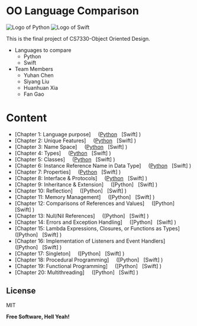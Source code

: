 # OO Language Comparison

![Logo of Python](https://www.python.org/static/img/python-logo@2x.png) ![Logo of Swift](https://devimages-cdn.apple.com/assets/elements/icons/swift/swift-64x64_2x.png)

This is the final project of CS7330-Object Oriented Design.
- Languages to compare
  - Python
  - Swift
- Team Members
  - Yuhan Chen
  - Siyang Liu
  - Huanhuan Xia
  - Fan Gao

# Content

- [Chapter 1: Language purpose] &nbsp; &nbsp; ([Python](https://github.com/7330-Coder/OOLanguageComparison/blob/Huanhuan/Chapter1Python.md)  &nbsp; [Swift] )
- [Chapter 2: Unique Features] &nbsp; &nbsp; ([Python](https://github.com/7330-Coder/OOLanguageComparison/blob/Huanhuan/Chapter2Python.md)  &nbsp; [Swift] )
- [Chapter 3: Name Space] &nbsp; &nbsp; ([Python](https://github.com/7330-Coder/OOLanguageComparison/blob/Huanhuan/Chapter3Python.md)  &nbsp; [Swift] )
- [Chapter 4: Types] &nbsp; &nbsp; ([Python](https://github.com/7330-Coder/OOLanguageComparison/blob/Huanhuan/Chapter4Python.md)  &nbsp; [Swift] )
- [Chapter 5: Classes] &nbsp; &nbsp; ([Python](https://github.com/7330-Coder/OOLanguageComparison/blob/Huanhuan/Chapter5Python.md)  &nbsp; [Swift] )
- [Chapter 6: Instance Reference Name in Data Type] &nbsp; &nbsp; ([Python](https://github.com/7330-Coder/OOLanguageComparison/blob/Huanhuan/Chapter6Python.md)  &nbsp; [Swift] )
- [Chapter 7: Properties] &nbsp; &nbsp; ([Python](https://github.com/7330-Coder/OOLanguageComparison/blob/Huanhuan/Chapter7Python.md)  &nbsp; [Swift] )
- [Chapter 8: Interface & Protocols] &nbsp; &nbsp; ([Python](https://github.com/7330-Coder/OOLanguageComparison/blob/Huanhuan/Chapter8Python.md)  &nbsp; [Swift] )
- [Chapter 9: Inheritance & Extension] &nbsp; &nbsp; ([Python]  &nbsp; [Swift] )
- [Chapter 10: Reflection] &nbsp; &nbsp; ([Python]  &nbsp; [Swift] )
- [Chapter 11: Memory Management] &nbsp; &nbsp; ([Python]  &nbsp; [Swift] )
- [Chapter 12: Comparisons of References and Values] &nbsp; &nbsp; ([Python]  &nbsp; [Swift] )
- [Chapter 13: Null/Nil References] &nbsp; &nbsp; ([Python]  &nbsp; [Swift] )
- [Chapter 14: Errors and Exception Handling] &nbsp; &nbsp; ([Python]  &nbsp; [Swift] )
- [Chapter 15: Lambda Expressions, Closures, or Functions as Types] &nbsp; &nbsp; ([Python]  &nbsp; [Swift] )
- [Chapter 16: Implementation of Listeners and Event Handlers] &nbsp; &nbsp; ([Python]  &nbsp; [Swift] )
- [Chapter 17: Singleton] &nbsp; &nbsp; ([Python]  &nbsp; [Swift] )
- [Chapter 18: Procedural Programming] &nbsp; &nbsp; ([Python]  &nbsp; [Swift] )
- [Chapter 19: Functional Programming] &nbsp; &nbsp; ([Python]  &nbsp; [Swift] )
- [Chapter 20: Multithreading] &nbsp; &nbsp; ([Python]  &nbsp; [Swift] )

License
----

MIT


**Free Software, Hell Yeah!**

[//]: # (These are reference links used in the body of this note and get stripped out when the markdown processor does its job. There is no need to format nicely because it shouldn't be seen. Thanks SO - http://stackoverflow.com/questions/4823468/store-comments-in-markdown-syntax)


   [dill]: <https://github.com/joemccann/dillinger>
   [git-repo-url]: <https://github.com/joemccann/dillinger.git>
   [john gruber]: <http://daringfireball.net>
   [df1]: <http://daringfireball.net/projects/markdown/>
   [markdown-it]: <https://github.com/markdown-it/markdown-it>
   [Ace Editor]: <http://ace.ajax.org>
   [node.js]: <http://nodejs.org>
   [Twitter Bootstrap]: <http://twitter.github.com/bootstrap/>
   [jQuery]: <http://jquery.com>
   [@tjholowaychuk]: <http://twitter.com/tjholowaychuk>
   [express]: <http://expressjs.com>
   [AngularJS]: <http://angularjs.org>
   [Gulp]: <http://gulpjs.com>

   [PlDb]: <https://github.com/joemccann/dillinger/tree/master/plugins/dropbox/README.md>
   [PlGh]: <https://github.com/joemccann/dillinger/tree/master/plugins/github/README.md>
   [PlGd]: <https://github.com/joemccann/dillinger/tree/master/plugins/googledrive/README.md>
   [PlOd]: <https://github.com/joemccann/dillinger/tree/master/plugins/onedrive/README.md>
   [PlMe]: <https://github.com/joemccann/dillinger/tree/master/plugins/medium/README.md>
   [PlGa]: <https://github.com/RahulHP/dillinger/blob/master/plugins/googleanalytics/README.md>

